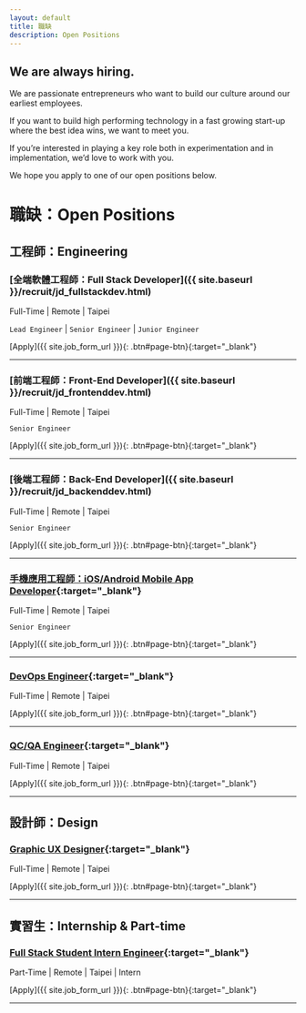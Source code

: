 ```yaml
---
layout: default
title: 職缺
description: Open Positions
---
```


## We are always hiring.

We are passionate entrepreneurs who want to build our culture around our earliest employees.

If you want to build high performing technology in a fast growing start-up where the best idea wins, we want to meet you.

If you’re interested in playing a key role both in experimentation and in implementation, we’d love to work with you. 

We hope you apply to one of our open positions below.

# 職缺：Open Positions

## 工程師：Engineering

### [全端軟體工程師：Full Stack Developer]({{ site.baseurl }}/recruit/jd_fullstackdev.html)
Full-Time | Remote | Taipei

`Lead Engineer` | `Senior Engineer` | `Junior Engineer`

[Apply]({{ site.job_form_url }}){: .btn#page-btn}{:target="_blank"}

---

### [前端工程師：Front-End Developer]({{ site.baseurl }}/recruit/jd_frontenddev.html)
Full-Time | Remote | Taipei

`Senior Engineer`

[Apply]({{ site.job_form_url }}){: .btn#page-btn}{:target="_blank"}

---

### [後端工程師：Back-End Developer]({{ site.baseurl }}/recruit/jd_backenddev.html)
Full-Time | Remote | Taipei

`Senior Engineer`

[Apply]({{ site.job_form_url }}){: .btn#page-btn}{:target="_blank"}

---

### [手機應用工程師：iOS/Android Mobile App Developer](https://www.cakeresume.com/companies/avance-venture-lab/jobs/mobile-application-engineer-ios-android){:target="_blank"}
Full-Time | Remote | Taipei

`Senior Engineer`

[Apply]({{ site.job_form_url }}){: .btn#page-btn}{:target="_blank"}

---

### [DevOps Engineer](https://www.cakeresume.com/companies/avance-venture-lab/jobs/devops-sre-engineer-remote-work){:target="_blank"}
Full-Time | Remote | Taipei

[Apply]({{ site.job_form_url }}){: .btn#page-btn}{:target="_blank"}

---

### [QC/QA Engineer](https://www.cakeresume.com/companies/avance-venture-lab/jobs/qa-qc-engineer-remote-work){:target="_blank"}
Full-Time | Remote | Taipei

[Apply]({{ site.job_form_url }}){: .btn#page-btn}{:target="_blank"}

---

## 設計師：Design

### [Graphic UX Designer](https://www.cakeresume.com/companies/avance-venture-lab/jobs/web-designer-8d25e8){:target="_blank"}
Full-Time | Remote | Taipei

[Apply]({{ site.job_form_url }}){: .btn#page-btn}{:target="_blank"}

---

## 實習生：Internship & Part-time

### [Full Stack Student Intern Engineer](https://www.avancevl.com/students){:target="_blank"}
Part-Time | Remote | Taipei | Intern

[Apply]({{ site.job_form_url }}){: .btn#page-btn}{:target="_blank"}

---
